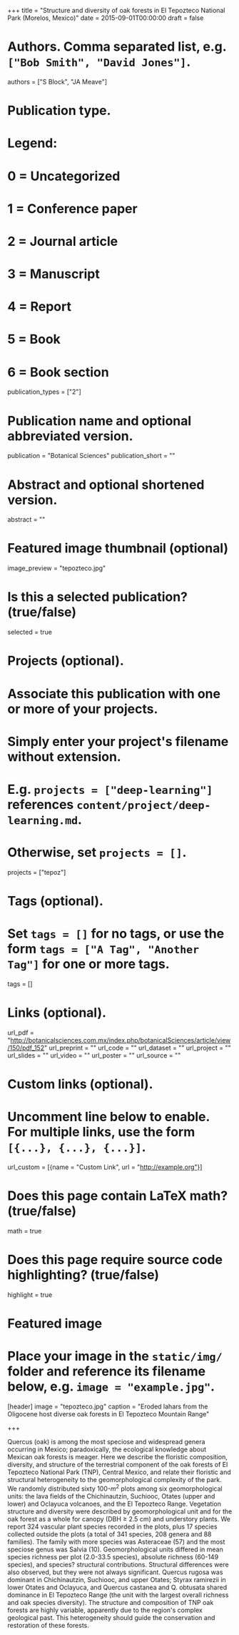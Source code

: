 +++
title = "Structure and diversity of oak forests in El Tepozteco National Park (Morelos, Mexico)"
date = 2015-09-01T00:00:00
draft = false

# Authors. Comma separated list, e.g. `["Bob Smith", "David Jones"]`.
authors = ["S Block", "JA Meave"]

# Publication type.
# Legend:
# 0 = Uncategorized
# 1 = Conference paper
# 2 = Journal article
# 3 = Manuscript
# 4 = Report
# 5 = Book
# 6 = Book section
publication_types = ["2"]

# Publication name and optional abbreviated version.
publication = "Botanical Sciences"
publication_short = ""

# Abstract and optional shortened version.
abstract = ""

# Featured image thumbnail (optional)
image_preview = "tepozteco.jpg"

# Is this a selected publication? (true/false)
selected = true

# Projects (optional).
#   Associate this publication with one or more of your projects.
#   Simply enter your project's filename without extension.
#   E.g. `projects = ["deep-learning"]` references `content/project/deep-learning.md`.
#   Otherwise, set `projects = []`.
projects = ["tepoz"]

# Tags (optional).
#   Set `tags = []` for no tags, or use the form `tags = ["A Tag", "Another Tag"]` for one or more tags.
tags = []

# Links (optional).
url_pdf = "http://botanicalsciences.com.mx/index.php/botanicalSciences/article/view/150/pdf_152"
url_preprint = ""
url_code = ""
url_dataset = ""
url_project = ""
url_slides = ""
url_video = ""
url_poster = ""
url_source = ""

# Custom links (optional).
#   Uncomment line below to enable. For multiple links, use the form `[{...}, {...}, {...}]`.
url_custom = [{name = "Custom Link", url = "http://example.org"}]

# Does this page contain LaTeX math? (true/false)
math = true

# Does this page require source code highlighting? (true/false)
highlight = true

# Featured image
# Place your image in the `static/img/` folder and reference its filename below, e.g. `image = "example.jpg"`.
[header]
image = "tepozteco.jpg"
caption = "Eroded lahars from the Oligocene host diverse oak forests in El Tepozteco Mountain Range"

+++

Quercus (oak) is among the most speciose and widespread genera occurring in Mexico; paradoxically, the ecological knowledge about Mexican oak forests is meager. Here we describe the floristic composition, diversity, and structure of the terrestrial component of the oak forests of El Tepozteco National Park (TNP), Central Mexico, and relate their floristic and structural heterogeneity to the geomorphological complexity of the park. We randomly distributed sixty 100-$m^2$ plots among six geomorphological units: the lava fields of the Chichinautzin, Suchiooc, Otates (upper and lower) and Oclayuca volcanoes, and the El Tepozteco Range. Vegetation structure and diversity were described by geomorphological unit and for the oak forest as a whole for canopy (DBH $\geq$ 2.5 cm) and understory plants. We report 324 vascular plant species recorded in the plots, plus 17 species collected outside the plots (a total of 341 species, 208 genera and 88 families). The family with more species was Asteraceae (57) and the most speciose genus was Salvia (10). Geomorphological units differed in mean species richness per plot (2.0-33.5 species), absolute richness (60-149 species), and species? structural contributions. Structural differences were also observed, but they were not always significant. Quercus rugosa was dominant in Chichinautzin, Suchiooc, and upper Otates; Styrax ramirezii in lower Otates and Oclayuca, and Quercus castanea and Q. obtusata shared dominance in El Tepozteco Range (the unit with the largest overall richness and oak species diversity). The structure and composition of TNP oak forests are highly variable, apparently due to the region's complex geological past. This heterogeneity should guide the conservation and restoration of these forests.